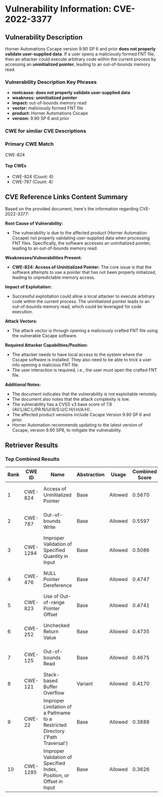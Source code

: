 # Vulnerability Information: CVE-2022-3377

## Vulnerability Description
Horner Automations Cscape version 9.90 SP 6 and prior **does not properly validate user-supplied data**. If a user opens a maliciously formed FNT file, then an attacker could execute arbitrary code within the current process by accessing an **uninitialized pointer**, leading to an out-of-bounds memory read.

### Vulnerability Description Key Phrases
- **rootcause:** **does not properly validate user-supplied data**
- **weakness:** **uninitialized pointer**
- **impact:** out-of-bounds memory read
- **vector:** maliciously formed FNT file
- **product:** Horner Automations Cscape
- **version:** 9.90 SP 6 and prior

### CWE for similar CVE Descriptions
### Primary CWE Match
CWE-824

#### Top CWEs
- CWE-824 (Count: 6)
- CWE-787 (Count: 4)

## CVE Reference Links Content Summary
Based on the provided document, here's the information regarding CVE-2022-3377:

**Root Cause of Vulnerability:**

- The vulnerability is due to the affected product (Horner Automation Cscape) not properly validating user-supplied data when processing FNT files. Specifically, the software accesses an uninitialized pointer, leading to an out-of-bounds memory read.

**Weaknesses/Vulnerabilities Present:**

- **CWE-824: Access of Uninitialized Pointer:** The core issue is that the software attempts to use a pointer that has not been properly initialized, leading to unpredictable memory access.

**Impact of Exploitation:**

- Successful exploitation could allow a local attacker to execute arbitrary code within the current process. The uninitialized pointer leads to an out-of-bounds memory read, which could be leveraged for code execution.

**Attack Vectors:**

- The attack vector is through opening a maliciously crafted FNT file using the vulnerable Cscape software.

**Required Attacker Capabilities/Position:**

- The attacker needs to have local access to the system where the Cscape software is installed. They also need to be able to trick a user into opening a malicious FNT file.
- The user interaction is required, i.e., the user must open the crafted FNT file.

**Additional Notes:**

- The document indicates that the vulnerability is not exploitable remotely.
- The document also notes that the attack complexity is low.
- The vulnerability has a CVSS v3 base score of 7.8 (AV:L/AC:L/PR:N/UI:R/S:U/C:H/I:H/A:H).
- The affected product versions include Cscape Version 9.90 SP 6 and prior.
- Horner Automation recommends updating to the latest version of Cscape, version 9.90 SP8, to mitigate the vulnerability.

## Retriever Results

### Top Combined Results

| Rank | CWE ID | Name | Abstraction | Usage | Combined Score | Retrievers | Individual Scores |
|------|--------|------|-------------|-------|---------------|------------|-------------------|
| 1 | CWE-824 | Access of Uninitialized Pointer | Base | Allowed | 0.5670 | sparse, graph | sparse: 0.366, graph: 1.000 |
| 2 | CWE-787 | Out-of-bounds Write | Base | Allowed | 0.5597 | sparse, graph | sparse: 0.353, graph: 1.000 |
| 3 | CWE-1284 | Improper Validation of Specified Quantity in Input | Base | Allowed | 0.5086 | sparse, graph | sparse: 0.348, graph: 0.865 |
| 4 | CWE-476 | NULL Pointer Dereference | Base | Allowed | 0.4747 | sparse, graph | sparse: 0.357, graph: 0.757 |
| 5 | CWE-823 | Use of Out-of-range Pointer Offset | Base | Allowed | 0.4741 | sparse, graph | sparse: 0.336, graph: 0.789 |
| 6 | CWE-252 | Unchecked Return Value | Base | Allowed | 0.4735 | sparse, graph | sparse: 0.334, graph: 0.789 |
| 7 | CWE-125 | Out-of-bounds Read | Base | Allowed | 0.4675 | sparse, graph | sparse: 0.324, graph: 0.789 |
| 8 | CWE-121 | Stack-based Buffer Overflow | Variant | Allowed | 0.4170 | dense, sparse | dense: 0.513, sparse: 0.341 |
| 9 | CWE-22 | Improper Limitation of a Pathname to a Restricted Directory ('Path Traversal') | Base | Allowed | 0.3888 | sparse, graph | sparse: 0.186, graph: 0.789 |
| 10 | CWE-1285 | Improper Validation of Specified Index, Position, or Offset in Input | Base | Allowed | 0.3626 | dense, sparse | dense: 0.509, sparse: 0.189 |

